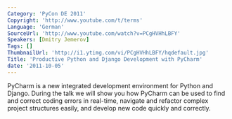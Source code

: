 ```yaml
---
Category: 'PyCon DE 2011'
Copyright: 'http://www.youtube.com/t/terms'
Language: 'German'
SourceUrl: 'http://www.youtube.com/watch?v=PCgHVHhLBFY'
Speakers: [Dmitry Jemerov]
Tags: []
ThumbnailUrl: 'http://i1.ytimg.com/vi/PCgHVHhLBFY/hqdefault.jpg'
Title: 'Productive Python and Django Development with PyCharm'
date: '2011-10-05'
---
```

PyCharm is a new integrated development environment for Python and Django. During the talk we will show you how PyCharm can be used to find and correct coding errors in real-time, navigate and refactor complex project structures easily, and develop new code quickly and correctly.
